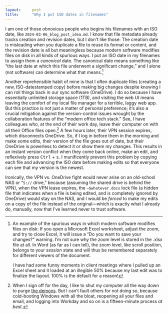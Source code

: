 ```yaml
---
layout:     post
title:      "Why I put ISO dates in filenames"
---
```


I am one of those obnoxious people who begins his filenames with an ISO date,
like `2024-03-06_blog_post_idea.md`. I know that file metadata already tracks
creation and revision dates, but I don't like those: The creation date is
misleading when you duplicate a file to reuse its format or content, and the
revision date is all but meaningless because modern software modifies files on
disk in all kinds of spurious ways. I put an ISO date in my filenames
to assign them a *canonical* date. The canonical date means something like “the
last date at which this file underwent a significant change,” and I alone (not
software) can determine what that means.<!--more-->[^spurious]

[^spurious]: An example of the spurious ways in which modern software modifies files on disk: If you open a Microsoft Excel worksheet, adjust the zoom, and try to close Excel, it will issue a “Do you want to save your changes?” warning. I’m not sure why the zoom level is stored in the .xlsx file at all. In Word (as far as I can tell), the zoom level, like scroll position, belongs to your <em>session</em> state and will thus be remembered separately for different viewers of the document.

    I have had some funny moments in client meetings where I pulled up an Excel sheet and it loaded at an illegible 50% because my last edit was to finalize the layout. 100% is the default for a reason!

Another reprehensible habit of mine is that I often duplicate files (creating
a new, ISO-datestamped copy) before making big changes despite knowing I can
roll things back in our sync software (OneDrive). I do so because I have
essentially unlimited storage space (1TB), and visiting the web UI means leaving
the comfort of my local file manager for a terrible, laggy web app. But this
practice is not just a matter of personal preference; it’s also a crucial
mitigation against the version-control issues wrought by the collaboration
features of the “modern office tech stack.” See, I have colleagues who, at the
end of their work day, leave their computer on with all their Office files
open.[^logoff] A few hours later, their VPN session expires, which disconnects
OneDrive. So, if I log in before them in the morning and make some edits, their
version of the file goes out of date, but their OneDrive is powerless to detect
it or show them my changes. This results in an instant version conflict when
they come back online, make an edit, and reflexively press
<kbd>Ctrl</kbd> + <kbd>s</kbd>. I munificently prevent this problem by copying
each file and advancing the ISO date before making edits so that everyone can
see that my version is the newest.

[^logoff]: When I sign off for the day, I like to shut my computer all the way down to purge <a href="https://en.wikipedia.org/wiki/Daemon_(computing)">the demons</a>. But I can’t fault others for not doing so, because cold-booting Windows with all the bloat, reopening all your files and email, and logging into Workday and so on is a fifteen-minute process *at best.*

Ironically, the VPN vs. OneDrive fight would never arise on an old-school NAS or
“`S://` drive,” because (assuming the shared drive is behind the VPN), when the
VPN lease expires, the `~$whatever.docx` lock file (a hidden file that indicates
when a file is being edited, and is completely ignored by OneDrive) would stay
on the NAS, and I would be *forced* to make my edits on a copy of the file
instead of the original—which is exactly what I already do, manually, now that
I’ve learned never to trust software.
